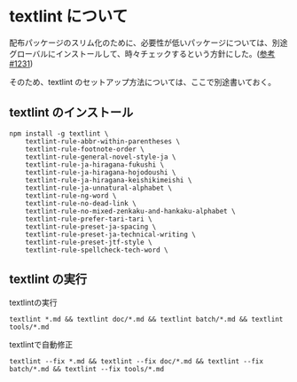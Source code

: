 # textlint について

配布パッケージのスリム化のために、必要性が低いパッケージについては、別途グローバルにインストールして、時々チェックするという方針にした。([参考#1231](https://github.com/kujirahand/nadesiko3/issues/1231))

そのため、textlint のセットアップ方法については、ここで別途書いておく。

## textlint のインストール

```shell
npm install -g textlint \
	textlint-rule-abbr-within-parentheses \
	textlint-rule-footnote-order \
	textlint-rule-general-novel-style-ja \
    textlint-rule-ja-hiragana-fukushi \
    textlint-rule-ja-hiragana-hojodoushi \
    textlint-rule-ja-hiragana-keishikimeishi \
    textlint-rule-ja-unnatural-alphabet \
    textlint-rule-ng-word \
    textlint-rule-no-dead-link \
    textlint-rule-no-mixed-zenkaku-and-hankaku-alphabet \
    textlint-rule-prefer-tari-tari \
    textlint-rule-preset-ja-spacing \
    textlint-rule-preset-ja-technical-writing \
    textlint-rule-preset-jtf-style \
    textlint-rule-spellcheck-tech-word \
 ```

## textlint の実行

textlintの実行

```shell
textlint *.md && textlint doc/*.md && textlint batch/*.md && textlint tools/*.md
```

textlintで自動修正

```shell
textlint --fix *.md && textlint --fix doc/*.md && textlint --fix batch/*.md && textlint --fix tools/*.md
```
